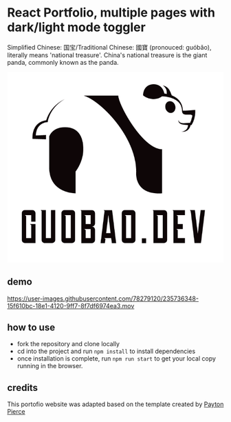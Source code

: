 # React Portfolio, multiple pages with dark/light mode toggler

Simplified Chinese: 国宝/Traditional Chinese: 國寶 (pronouced: guóbǎo), literally means 'national treasure'. China's national treasure is the giant panda, commonly known as the panda.

![image](./src/assets/logo.png)

## demo





https://user-images.githubusercontent.com/78279120/235736348-15f610bc-18e1-4120-9ff7-8f7df6974ea3.mov






## how to use

- fork the repository and clone locally
- cd into the project and run `npm install` to install dependencies
- once installation is complete, run `npm run start` to get your local copy running in the browser.


## credits

This portofio website was adapted based on the template created by [Payton Pierce](https://paytonpierce.dev)
